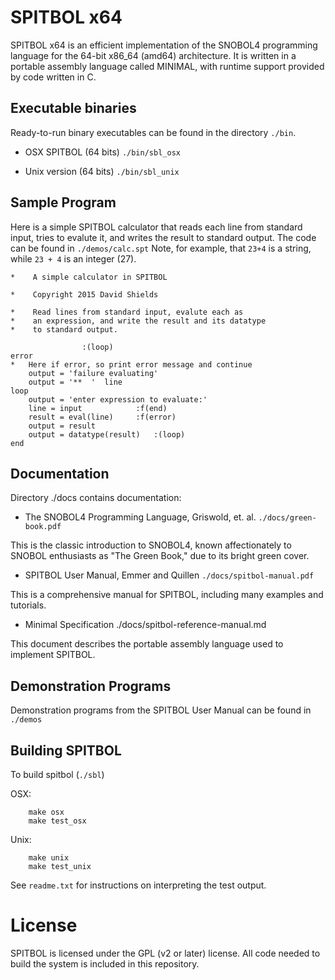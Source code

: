 # SPITBOL x64

SPITBOL x64 is an efficient implementation of the SNOBOL4 programming language for the 64-bit x86_64  (amd64) architecture.
 It is written in a portable assembly
language called MINIMAL, with runtime support provided by code written in C.

## Executable binaries

Ready-to-run binary executables can be found in
the directory `./bin`.

* OSX SPITBOL	(64 bits)	`./bin/sbl_osx`	

* Unix version	(64 bits)	`./bin/sbl_unix`

## Sample Program

Here is a simple SPITBOL calculator that reads each line
from standard input, tries to evalute it, and writes the result
to standard output. The code can be found in `./demos/calc.spt`
Note, for example, that `23+4` is a string, while 
`23 + 4` is an integer (27).

```
*    A simple calculator in SPITBOL

*    Copyright 2015 David Shields

*    Read lines from standard input, evalute each as
*    an expression, and write the result and its datatype
*    to standard output.

    			:(loop)
error
*   Here if error, so print error message and continue
    output = 'failure evaluating'
    output = '**  '  line 
loop
    output = 'enter expression to evaluate:'
    line = input			:f(end)
    result = eval(line)		:f(error)
    output = result 
    output = datatype(result)	:(loop)
end
```

## Documentation

Directory ./docs contains documentation:

* The SNOBOL4 Programming Language, Griswold, et. al.  `./docs/green-book.pdf`	

This is the classic introduction to SNOBOL4, known affectionately
to SNOBOL enthusiasts as "The Green Book," due to its bright green
cover.

* SPITBOL User Manual, Emmer and Quillen	`./docs/spitbol-manual.pdf`	

This is a comprehensive manual for SPITBOL, including many examples and
tutorials.

* Minimal Specification  ./docs/spitbol-reference-manual.md

This document describes the portable assembly language used to
implement SPITBOL. 

## Demonstration Programs

Demonstration programs from the SPITBOL User Manual can be found in `./demos`

## Building SPITBOL

To build spitbol (`./sbl`)

OSX:

```
	make osx
	make test_osx
```

Unix:

```
	make unix
	make test_unix
```

See `readme.txt` for instructions on interpreting the test output.

# License

SPITBOL is licensed under the GPL (v2 or later) license.
All code needed to build the system is included in
this repository.

